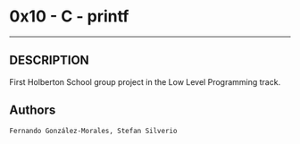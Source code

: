 # 0x10 - C - printf
---
## DESCRIPTION
First Holberton School group project in the Low Level Programming track.

## Authors
`Fernando González-Morales, Stefan Silverio`
